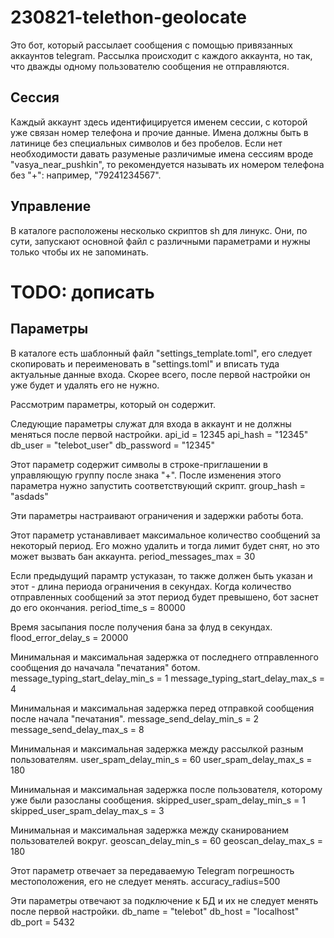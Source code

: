 # 230821-telethon-geolocate

Это бот, который рассылает сообщения с помощью привязанных аккаунтов telegram.
Рассылка происходит с каждого аккаунта, но так, что дважды одному пользователю сообщения не отправляются.

## Сессия

Каждый аккаунт здесь идентифицируется именем сессии, с которой уже связан номер телефона и прочие данные.
Имена должны быть в латинице без специальных символов и без пробелов.
Если нет необходимости давать разуменые различимые имена сессиям вроде "vasya_near_pushkin",
то рекомендуется называть их номером телефона без "+": например, "79241234567".

## Управление

В каталоге расположены несколько скриптов sh для линукс.
Они, по сути, запускают основной файл с различными параметрами и нужны только чтобы их не запоминать.

# TODO: дописать

## Параметры

В каталоге есть шаблонный файл "settings_template.toml", его следует скопировать и переименовать в "settings.toml" и вписать туда актуальные данные входа. Скорее всего, после первой настройки он уже будет и удалять его не нужно.

Рассмотрим параметры, который он содержит.

Следующие параметры служат для входа в аккаунт и не должны меняться после первой настройки.
api_id = 12345
api_hash = "12345"
db_user = "telebot_user"
db_password = "12345"

Этот параметр содержит символы в строке-приглашении в управляющую группу после знака "+".
После изменения этого параметра нужно запустить соответствующий скрипт.
group_hash = "asdads"

Эти параметры настраивают ограничения и задержки работы бота.

Этот параметр устанавливает максимальное количество сообщений за некоторый период. Его можно удалить и тогда лимит будет снят, но это может вызвать бан аккаунта.
period_messages_max = 30

Если предыдущий парамтр устуказан, то также должен быть указан и этот - длина периода ограничения в секундах.
Когда количество отправленных сообщений за этот период будет превышено, бот заснет до его окончания.
period_time_s = 80000

Время засыпания после получения бана за флуд в секундах.
flood_error_delay_s = 20000

Минимальная и максимальная задержка от последнего отправленного сообщения до начачала "печатания" ботом.
message_typing_start_delay_min_s = 1
message_typing_start_delay_max_s = 4

Минимальная и максимальная задержка перед отправкой сообщения после начала "печатания".
message_send_delay_min_s = 2
message_send_delay_max_s = 8

Минимальная и максимальная задержка между рассылкой разным пользователям.
user_spam_delay_min_s = 60
user_spam_delay_max_s = 180

Минимальная и максимальная задержка после пользователя, которому уже были разосланы сообщения.
skipped_user_spam_delay_min_s = 1
skipped_user_spam_delay_max_s = 3

Минимальная и максимальная задержка между сканированием пользователей вокруг.
geoscan_delay_min_s = 60
geoscan_delay_max_s = 180

Этот параметр отвечает за передаваемую Telegram погрешность местоположения, его не следует менять.
accuracy_radius=500

Эти параметры отвечают за подключение к БД и их не следует менять после первой настройки.
db_name = "telebot"
db_host = "localhost"
db_port = 5432


